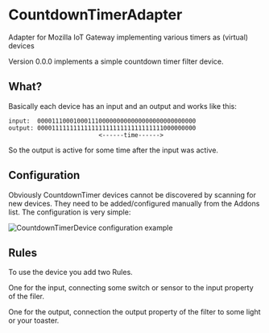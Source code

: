 # CountdownTimerAdapter
Adapter for Mozilla IoT Gateway implementing various timers as (virtual) devices

Version 0.0.0 implements a simple countdown timer filter device.

## What?
Basically each device has an input and an output and works like this:

```
input:  00001110001000111000000000000000000000000000
output: 00001111111111111111111111111111111000000000
                         <------time------>
```

So the output is active for some time after the input was active.

## Configuration
Obviously CountdownTimer devices cannot be discovered by scanning for new devices. They need to be added/configured manually from the Addons list. The configuration is very simple:

![CountdownTimerDevice configuration example](https://github.com/pchri/countdown-timer-adapter/blob/master/images/configuration-example.png)

## Rules
To use the device you add two Rules.

One for the input, connecting some switch or sensor to the input property of the filer.

One for the output, connection the output property of the filter to some light or your toaster.